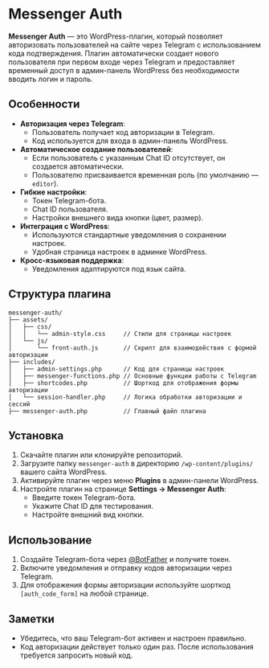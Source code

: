 # Messenger Auth

**Messenger Auth** — это WordPress-плагин, который позволяет авторизовать пользователей на сайте через Telegram с использованием кода подтверждения. Плагин автоматически создает нового пользователя при первом входе через Telegram и предоставляет временный доступ в админ-панель WordPress без необходимости вводить логин и пароль.

## Особенности

- **Авторизация через Telegram**:
  - Пользователь получает код авторизации в Telegram.
  - Код используется для входа в админ-панель WordPress.
- **Автоматическое создание пользователей**:
  - Если пользователь с указанным Chat ID отсутствует, он создается автоматически.
  - Пользователю присваивается временная роль (по умолчанию — `editor`).
- **Гибкие настройки**:
  - Токен Telegram-бота.
  - Chat ID пользователя.
  - Настройки внешнего вида кнопки (цвет, размер).
- **Интеграция с WordPress**:
  - Используются стандартные уведомления о сохранении настроек.
  - Удобная страница настроек в админке WordPress.
- **Кросс-языковая поддержка**:
  - Уведомления адаптируются под язык сайта.

## Структура плагина

```plaintext
messenger-auth/
├── assets/
│   ├── css/
│   │   └── admin-style.css     // Стили для страницы настроек
│   └── js/
│       └── front-auth.js       // Скрипт для взаимодействия с формой авторизации
├── includes/
│   ├── admin-settings.php      // Код для страницы настроек
│   ├── messenger-functions.php // Основные функции работы с Telegram
│   ├── shortcodes.php          // Шорткод для отображения формы авторизации
│   └── session-handler.php     // Логика обработки авторизации и сессий
├── messenger-auth.php          // Главный файл плагина
```

## Установка

1. Скачайте плагин или клонируйте репозиторий.
2. Загрузите папку `messenger-auth` в директорию `/wp-content/plugins/` вашего сайта WordPress.
3. Активируйте плагин через меню **Plugins** в админ-панели WordPress.
4. Настройте плагин на странице **Settings → Messenger Auth**:
   - Введите токен Telegram-бота.
   - Укажите Chat ID для тестирования.
   - Настройте внешний вид кнопки.

## Использование

1. Создайте Telegram-бота через [@BotFather](https://core.telegram.org/bots#botfather) и получите токен.
2. Включите уведомления и отправку кодов авторизации через Telegram.
3. Для отображения формы авторизации используйте шорткод `[auth_code_form]` на любой странице.

## Заметки

- Убедитесь, что ваш Telegram-бот активен и настроен правильно.
- Код авторизации действует только один раз. После использования требуется запросить новый код.
